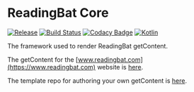 # ReadingBat Core

[![Release](https://jitpack.io/v/readingbat/readingbat-core.svg)](https://jitpack.io/#readingbat/readingbat-core)
[![Build Status](https://travis-ci.org/readingbat/readingbat-core.svg?branch=master)](https://travis-ci.org/readingbat/readingbat-core)
[![Codacy Badge](https://api.codacy.com/project/badge/Grade/8a5c67f5892042559490559142af30ec)](https://www.codacy.com/gh/readingbat/readingbat-core?utm_source=github.com&amp;utm_medium=referral&amp;utm_content=readingbat/readingbat-core&amp;utm_campaign=Badge_Grade)
[![Kotlin](https://img.shields.io/badge/%20language-Kotlin-red.svg)](https://kotlinlang.org/)

The framework used to render ReadingBat getContent.

The getContent for the [www.readingbat.com](https://www.readingbat.com) website is
[here](https://github.com/readingbat/readingbat-site).

The template repo for authoring your own getContent is [here](https://github.com/readingbat/readingbat-template).